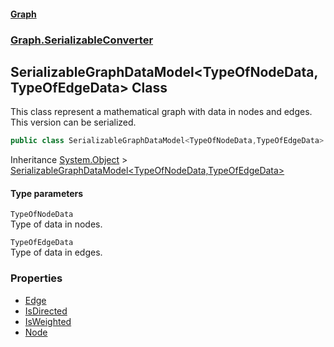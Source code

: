 #### [Graph](./index.md 'index')
### [Graph.SerializableConverter](./Graph-SerializableConverter.md 'Graph.SerializableConverter')
## SerializableGraphDataModel&lt;TypeOfNodeData,TypeOfEdgeData&gt; Class
This class represent a mathematical graph with data in nodes and edges. This version can be serialized.  
```csharp
public class SerializableGraphDataModel<TypeOfNodeData,TypeOfEdgeData>
```
Inheritance [System.Object](https://docs.microsoft.com/en-us/dotnet/api/System.Object 'System.Object') &gt; [SerializableGraphDataModel&lt;TypeOfNodeData,TypeOfEdgeData&gt;](./Graph-SerializableConverter-SerializableGraphDataModel-TypeOfNodeData_TypeOfEdgeData-.md 'Graph.SerializableConverter.SerializableGraphDataModel&lt;TypeOfNodeData,TypeOfEdgeData&gt;')  
#### Type parameters
<a name='Graph-SerializableConverter-SerializableGraphDataModel-TypeOfNodeData_TypeOfEdgeData--TypeOfNodeData'></a>
`TypeOfNodeData`  
Type of data in nodes.  
  
<a name='Graph-SerializableConverter-SerializableGraphDataModel-TypeOfNodeData_TypeOfEdgeData--TypeOfEdgeData'></a>
`TypeOfEdgeData`  
Type of data in edges.  
  
### Properties
- [Edge](./Graph-SerializableConverter-SerializableGraphDataModel-TypeOfNodeData_TypeOfEdgeData--Edge.md 'Graph.SerializableConverter.SerializableGraphDataModel&lt;TypeOfNodeData,TypeOfEdgeData&gt;.Edge')
- [IsDirected](./Graph-SerializableConverter-SerializableGraphDataModel-TypeOfNodeData_TypeOfEdgeData--IsDirected.md 'Graph.SerializableConverter.SerializableGraphDataModel&lt;TypeOfNodeData,TypeOfEdgeData&gt;.IsDirected')
- [IsWeighted](./Graph-SerializableConverter-SerializableGraphDataModel-TypeOfNodeData_TypeOfEdgeData--IsWeighted.md 'Graph.SerializableConverter.SerializableGraphDataModel&lt;TypeOfNodeData,TypeOfEdgeData&gt;.IsWeighted')
- [Node](./Graph-SerializableConverter-SerializableGraphDataModel-TypeOfNodeData_TypeOfEdgeData--Node.md 'Graph.SerializableConverter.SerializableGraphDataModel&lt;TypeOfNodeData,TypeOfEdgeData&gt;.Node')
